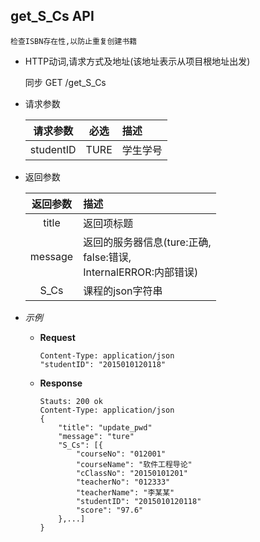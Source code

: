 ## get_S_Cs API

    检查ISBN存在性,以防止重复创建书籍

- HTTP动词,请求方式及地址(该地址表示从项目根地址出发)
 
    同步 GET /get_S_Cs

- 请求参数
 
    |请求参数|必选|描述|
    |:-------:|:---:|:-----|
    |studentID|TURE|学生学号|

- 返回参数
 
    |返回参数|描述|
    |:-------:|:-----|
    |title|返回项标题|
    |message|返回的服务器信息(ture:正确,<br>false:错误,<br>InternalERROR:内部错误)|
    |S_Cs|课程的json字符串|

- *示例*
    - **Request**
        ~~~
        Content-Type: application/json
        "studentID": "2015010120118"
        ~~~
    - **Response**
        ~~~
        Stauts: 200 ok
        Content-Type: application/json
        {
            "title": "update_pwd"
            "message": "ture"
            "S_Cs": [{
                "courseNo": "012001"
                "courseName": "软件工程导论"
                "cClassNo": "20150101201"
                "teacherNo": "012333"
                "teacherName": "李某某"
                "studentID": "2015010120118"
                "score": "97.6"
            },...]
        }
        ~~~